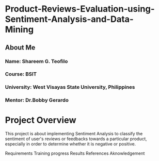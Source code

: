 # Product-Reviews-Evaluation-using-Sentiment-Analysis-and-Data-Mining

## About Me
### Name: Shareem G. Teofilo
### Course: BSIT
### University: West Visayas State University, Philippines
### Mentor: Dr.Bobby Gerardo


# Project Overview
This project is about implementing Sentiment Analysis to classify the sentiment of user's reviews or feedbacks towards a particular product, especially in order to determine whether it is negative or positive.


Requirements
Training progress
Results
References
Aknowledgement
